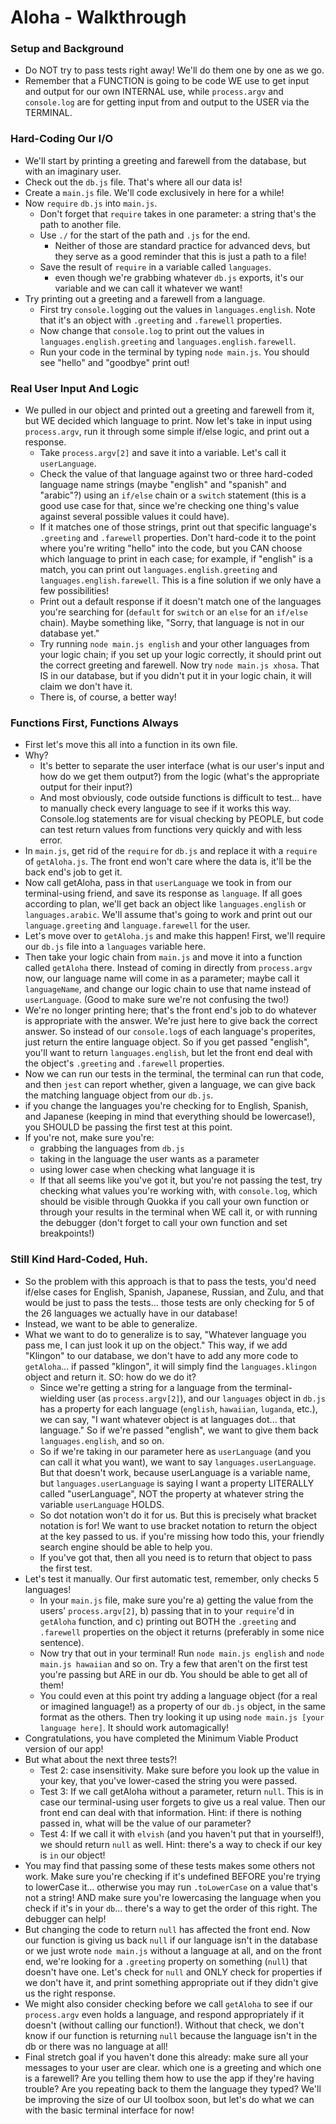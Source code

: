 # Aloha - Walkthrough

### Setup and Background

* Do NOT try to pass tests right away! We'll do them one by one as we go.
* Remember that a FUNCTION is going to be code WE use to get input and output for our own INTERNAL use, while `process.argv` and `console.log` are for getting input from and output to the USER via the TERMINAL.


### Hard-Coding Our I/O

* We'll start by printing a greeting and farewell from the database, but with an imaginary user.
* Check out the `db.js` file. That's where all our data is!
* Create a `main.js` file. We'll code exclusively in here for a while!
* Now `require` `db.js` into `main.js`.
    * Don't forget that `require` takes in one parameter: a string that's the path to another file.
    * Use `./` for the start of the path and `.js` for the end.
        * Neither of those are standard practice for advanced devs, but they serve as a good reminder that this is just a path to a file!
    * Save the result of `require` in a variable called `languages`.
        * even though we're grabbing whatever `db.js` exports, it's our variable and we can call it whatever we want!
* Try printing out a greeting and a farewell from a language.
    * First try `console.log`ging out the values in `languages.english`. Note that it's an object with `.greeting` and `.farewell` properties.
    * Now change that `console.log` to print out the values in `languages.english.greeting` and `languages.english.farewell`.
    * Run your code in the terminal by typing `node main.js`. You should see "hello" and "goodbye" print out!


### Real User Input And Logic

* We pulled in our object and printed out a greeting and farewell from it, but WE decided which language to print. Now let's take in input using `process.argv`, run it through some simple if/else logic, and print out a response.
    * Take `process.argv[2]` and save it into a variable. Let's call it `userLanguage`.
    * Check the value of that language against two or three hard-coded language name strings (maybe "english" and "spanish" and "arabic"?) using an `if/else` chain or a `switch` statement (this is a good use case for that, since we're checking one thing's value against several possible values it could have).
    * If it matches one of those strings, print out that specific language's `.greeting` and `.farewell` properties. Don't hard-code it to the point where you're writing "hello" into the code, but you CAN choose which language to print in each case; for example, if "english" is a match, you can print out `languages.english.greeting` and `languages.english.farewell`. This is a fine solution if we only have a few possibilities!
    * Print out a default response if it doesn't match one of the languages you're searching for (`default` for `switch` or an `else` for an `if/else` chain). Maybe something like, "Sorry, that language is not in our database yet."
    * Try running `node main.js english` and your other languages from your logic chain; if you set up your logic correctly, it should print out the correct greeting and farewell. Now try `node main.js xhosa`. That IS in our database, but if you didn't put it in your logic chain, it will claim we don't have it.
    * There is, of course, a better way!
    
    
### Functions First, Functions Always

* First let's move this all into a function in its own file.
* Why?
    * It's better to separate the user interface (what is our user's input and how do we get them output?) from the logic (what's the appropriate output for their input?) 
    * And most obviously, code outside functions is difficult to test... have to manually check every language to see if it works this way. Console.log statements are for visual checking by PEOPLE, but code can test return values from functions very quickly and with less error.
* In `main.js`, get rid of the `require` for `db.js` and replace it with a `require` of `getAloha.js`. The front end won't care where the data is, it'll be the back end's job to get it.
* Now call getAloha, pass in that `userLanguage` we took in from our terminal-using friend, and save its response as `language`. If all goes according to plan, we'll get back an object like `languages.english` or `languages.arabic`. We'll assume that's going to work and print out our `language.greeting` and `language.farewell` for the user.
* Let's move over to `getAloha.js` and make this happen! First, we'll require our `db.js` file into a `languages` variable here.
* Then take your logic chain from `main.js` and move it into a function called `getAloha` there. Instead of coming in directly from `process.argv` now, our language name will come in as a parameter; maybe call it `languageName`, and change our logic chain to use that name instead of `userLanguage`. (Good to make sure we're not confusing the two!)
* We're no longer printing here; that's the front end's job to do whatever is appropriate with the answer. We're just here to give back the correct answer. So instead of our `console.log`s of each language's properites, just return the entire language object. So if you get passed "english", you'll want to return `languages.english`, but let the front end deal with the object's `.greeting` and `.farewell` properties.
* Now we can run our tests in the terminal, the terminal can run that code, and then `jest` can report whether, given a language, we can give back the matching language object from our `db.js`.
* if you change the languages you're checking for to English, Spanish, and Japanese (keeping in mind that everything should be lowercase!), you SHOULD be passing the first test at this point.
* If you're not, make sure you're:
    * grabbing the languages from `db.js`
    * taking in the language the user wants as a parameter
    * using lower case when checking what language it is
    * If that all seems like you've got it, but you're not passing the test, try checking what values you're working with, with `console.log`, which should be visible through Quokka if you call your own function or through your results in the terminal when WE call it, or with running the debugger (don't forget to call your own function and set breakpoints!)
    

### Still Kind Hard-Coded, Huh.

* So the problem with this approach is that to pass the tests, you'd need if/else cases for English, Spanish, Japanese, Russian, and Zulu, and that would be just to pass the tests... those tests are only checking for 5 of the 26 languages we actually have in our database!
* Instead, we want to be able to generalize.
* What we want to do to generalize is to say, "Whatever language you pass me, I can just look it up on the object." This way, if we add "Klingon" to our database, we don't have to add any more code to `getAloha`... if passed "klingon", it will simply find the `languages.klingon` object and return it. SO: how do we do it?
    * Since we're getting a string for a language from the terminal-wielding user (as `process.argv[2]`), and our `languages` object in `db.js` has a property for each language (`english`, `hawaiian`, `luganda`, etc.), we can say, "I want whatever object is at languages dot... that language." So if we're passed "english", we want to give them back `languages.english`, and so on.
    * So if we're taking in our parameter here as `userLanguage` (and you can call it what you want), we want to say `languages.userLanguage`. But that doesn't work, because userLanguage is a variable name, but `languages.userLanguage` is saying I want a property LITERALLY called "userLanguage", NOT the property at whatever string the variable `userLanguage` HOLDS.
    * So dot notation won't do it for us. But this is precisely what bracket notation is for! We want to use bracket notation to return the object at the key passed to us. if you're missing how todo this, your friendly search engine should be able to help you.
    * If you've got that, then all you need is to return that object to pass the first test.
* Let's test it manually. Our first automatic test, remember, only checks 5 languages!
  * In your `main.js` file, make sure you're a) getting the value from the users' `process.argv[2]`, b) passing that in to your `require`'d in `getAloha` function, and c) printing out BOTH the `.greeting` and `.farewell` properties on the object it returns (preferably in some nice sentence).
  * Now try that out in your terminal! Run `node main.js english` and `node main.js hawaiian` and so on. Try a few that aren't on the first test you're passing but ARE in our db. You should be able to get all of them!
  * You could even at this point try adding a language object (for a real or imagined language!) as a property of our `db.js` object, in the same format as the others. Then try looking it up using `node main.js [your language here]`. It should work automagically!
* Congratulations, you have completed the Minimum Viable Product version of our app!
* But what about the next three tests?!
  * Test 2: case insensitivity. Make sure before you look up the value in your key, that you've lower-cased the string you were passed.
  * Test 3: If we call getAloha without a parameter, return `null`. This is in case our terminal-using user forgets to give us a real value. Then our front end can deal with that information. Hint: if there is nothing passed in, what will be the value of our parameter?
  * Test 4: If we call it with `elvish` (and you haven't put that in yourself!), we should return `null` as well. Hint: there's a way to check if our key is `in` our object!
* You may find that passing some of these tests makes some others not work. Make sure you're checking if it's undefined BEFORE you're trying to lowerCase it... otherwise you may run `.toLowerCase` on a value that's not a string! AND make sure you're lowercasing the language when you check if it's in your `db`... there's a way to get the order of this right. The debugger can help!
* But changing the code to return `null` has affected the front end. Now our function is giving us back `null` if our language isn't in the database or we just wrote `node main.js` without a language at all, and on the front end, we're looking for a `.greeting` property on something (`null`) that doesn't have one. Let's check for `null` and ONLY check for properties if we don't have it, and print something appropriate out if they didn't give us the right response. 
* We might also consider checking before we call `getAloha` to see if our `process.argv` even holds a language, and respond appropriately if it doesn't (without calling our function!). Without that check, we don't know if our function is returning `null` because the language isn't in the db or there was no language at all!
* Final stretch goal if you haven't done this already: make sure all your messages to your user are clear. which one is a greeting and which one is a farewell? Are you telling them how to use the app if they're having trouble? Are you repeating back to them the language they typed? We'll be improving the size of our UI toolbox soon, but let's do what we can with the basic terminal interface for now!
